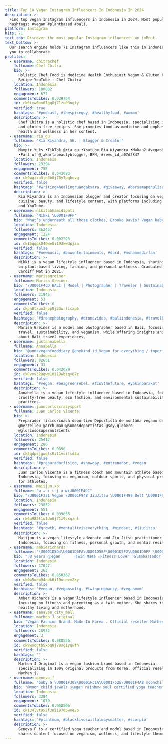 ```yaml
---
title: Top 10 Vegan Instagram Influencers In Indonesia In 2024
description: >-
  Find top vegan Instagram influencers in Indonesia in 2024. Most popular
  hashtags: #vegan #plantbased #bali.
platform: Instagram
hits: 71
text_top: Discover the most popular Instagram influencers on inBeat.
text_bottom: >-
  Our search engine holds 71 Instagram influencers like this in Indonesia for
  you to collaborate.
profiles:
  - username: chitrachef
    fullname: Chef Chitra
    bio: >-
      Holistic Chef Food is Medicine Health Enthusiast Vegan & Gluten Free
      Recipe YouTube : Chef Chitra
    location: Indonesia
    followers: 100802
    engagement: 672
    commentsToLikes: 0.039764
    id: ck6txw6om07gq0j71zn03ugly
    verified: true
    hashtags: '#podcast, #thespiceguy, #healthyfood, #woman'
    description: >-
      Chef Chitra is a holistic chef based in Indonesia, specializing in vegan
      and gluten-free recipes. She promotes food as medicine and emphasizes
      health and wellness in her content.
  - username: ria_gu
    fullname: 'Ria Kiyandra, SE. | Blogger & Creator'
    bio: >-
      Mampir Yuks •TikTok @ria_gu •Youtube Ria Kiyandra •Makan2 #vegan88jr ~~~
      •Part of @jakartabeautyblogger, BPN, #revu_id_a07d2847
    location: Indonesia
    followers: 23294
    engagement: 755
    commentsToLikes: 0.043093
    id: ck9wgizo3tn3b0j78y7pqhovq
    verified: false
    hashtags: '#writing4healingruangaksara, #giveaway, #bersamapenulisceria, #skinfirming'
    description: >-
      Ria Kiyandra is an Indonesian blogger and creator focusing on vegan
      cuisine, beauty, and lifestyle content, with platforms including TikTok
      and YouTube.
  - username: nikitabhamidipati
    fullname: "Nikki \U0001F9FF"
    bio: "What’s underneath all those clothes, Brooke Davis? Vegan baby\U0001F331 • 22 •\U0001F3F4\U000E0067\U000E0062\U000E0077\U000E006C\U000E0073\U000E007FCardiff Met ‘21 \U0001F48C officialnikitabhamidipati@gmail.com"
    location: Indonesia
    followers: 862457
    engagement: 1224
    commentsToLikes: 0.002293
    id: ck15qqpk046we0i193kwdpjza
    verified: false
    hashtags: '#newmusic, #bnwentertainments, #dard, #mohammedirfan'
    description: >-
      Nikki is a vegan lifestyle influencer based in Indonesia, sharing insights
      on plant-based living, fashion, and personal wellness. Graduated from
      Cardiff Met in 2021.
  - username: marisagreiner
    fullname: Marisa Greiner
    bio: "\U0001F4CD BALI | Model | Photographer | Traveler | Sustainability Advocate | Vegan | Bali Travel Tips @meetmeunderpalmtrees | Work with me\U0001F4E9"
    location: Indonesia
    followers: 21945
    engagement: 53
    commentsToLikes: 0
    id: ckpn0txuo3nbp0j23wrlicxp6
    verified: false
    hashtags: '#dronephotography, #dronevideo, #baliindonesia, #travelblogger'
    description: >-
      Marisa Greiner is a model and photographer based in Bali, focusing on
      travel, sustainability, and veganism, while offering insights and tips
      about Bali travel experiences.
  - username: justannabella
    fullname: Annabella
    bio: "@annaveganfooddiary @anykind.id Vegan for everything / imperfect environmentalist / cruelty-free beauty & eco fashion lover \U0001F331 / #noshampoo"
    location: Indonesia
    followers: 82631
    engagement: 33
    commentsToLikes: 0.042079
    id: ck0vvv329qwe10i19wbzqv67z
    verified: false
    hashtags: '#vegan, #beagreenrebel, #fin5thefuture, #yakinbarakat'
    description: >-
      Annabella is a vegan lifestyle influencer based in Indonesia, focusing on
      cruelty-free beauty, eco fashion, and environmental sustainability
      practices.
  - username: juancarloscrazysport
    fullname: Juan Carlos Vicente
    bio: >-
      Preparador físico/coach deportivo Deportista de montaña vegano de
      @merrelleu @arch_max @somosdeportistas @soy.globero
      @gloriososupernutrients
    location: Indonesia
    followers: 25412
    engagement: 286
    commentsToLikes: 0.0896
    id: ck5qdpsjgwqts0i11vsifsd3u
    verified: false
    hashtags: '#preparadorfisico, #snowday, #entrenador, #vegan'
    description: >-
      Juan Carlos Vicente is a fitness coach and mountain athlete based in
      Indonesia, focusing on veganism, outdoor sports, and physical preparation
      for athletes.
  - username: maiijun.xo
    fullname: "ᴍ ᴀ ɪ ɪ j u ɴ\U0001F49C"
    bio: "\U0001F331 Vegan \U0001F94B JiuJitsu \U0001F499 Belt \U0001F98B @maiijunfitness \U0001F525↡"
    location: Indonesia
    followers: 23852
    engagement: 551
    commentsToLikes: 0.039855
    id: ck6u982t1w1do0j71x9sxqznl
    verified: false
    hashtags: '#growth, #mentalityiseverything, #mindset, #jiujitsu'
    description: >-
      Maiijun is a vegan lifestyle advocate and Jiu Jitsu practitioner based in
      Indonesia, focusing on fitness, personal growth, and mental resilience.
  - username: ambierichards
    fullname: "\U0001D5D4\U0001D5FA\U0001D5EF\U0001D5F2\U0001D5FF \U0001D5E5\U0001D5F6\U0001D5F0\U0001D5F5\U0001D5EE\U0001D5FF\U0001D5F1\U0001D600\U0001F331"
    bio: "▫️8 years Ⓥegan⠀⠀⠀⠀ ▫️Twin Mama ▫️Fitness Lover ▫️Glambassador @theglamhousedenver \U0001F48C: ambermarierichards@gmail.com"
    location: Indonesia
    followers: 17047
    engagement: 363
    commentsToLikes: 0.050367
    id: ck0w5oem94ndk0i19ucevm2ky
    verified: false
    hashtags: '#vegan, #vegansofig, #twinpregnancy, #veganmom'
    description: >-
      Amber Richards is a vegan lifestyle influencer based in Indonesia,
      focusing on fitness and parenting as a twin mother. She shares insights on
      healthy living and motherhood.
  - username: senayan_city_mall
    fullname: marhen J original
    bio: "Vegan Fashion Brand. Made In Korea . Official reseller Marhen.j \U0001F3E1 Jakarta 100% original . SHIPING:JNE JNT GO-SEND WHATSAPP:0823-2040-9752 atau klik\U0001F447"
    location: Indonesia
    followers: 28932
    engagement: 3
    commentsToLikes: 0.080556
    id: ck9woogtb5xoq0j78sg1yqwfh
    verified: false
    hashtags: ''
    description: >-
      Marhen J Original is a vegan fashion brand based in Indonesia,
      specializing in 100% original products from Korea. Official reseller for
      Marhen.j.
  - username: geneva_f
    fullname: "bæby G \U0001F308\U0001F31A\U0001F52E\U0001F4AB moonchild"
    bio: "@moon_child_jewels Ⓥegan rainbow soul certified yoga teacher model with @wild.mgmt for bookings contact jenna@wildmgmt.ca ✨\U0001F498\U0001F5A4\U0001F31E\U0001F308\U0001F338\U0001F98B\U0001F52E\U0001F47C\U0001F3FC\U0001F52E\U0001F98B\U0001F338\U0001F308\U0001F31E\U0001F5A4\U0001F498✨"
    location: Indonesia
    followers: 3394
    engagement: 1070
    commentsToLikes: 0.058506
    id: ck134lvt9x2f30i19705wne2p
    verified: false
    hashtags: '#plantmom, #blackliveswillalwaysmatter, #scorpio'
    description: >-
      Geneva F is a certified yoga teacher and model based in Indonesia. She
      shares content focused on veganism, wellness, and lifestyle themes.
---
```


